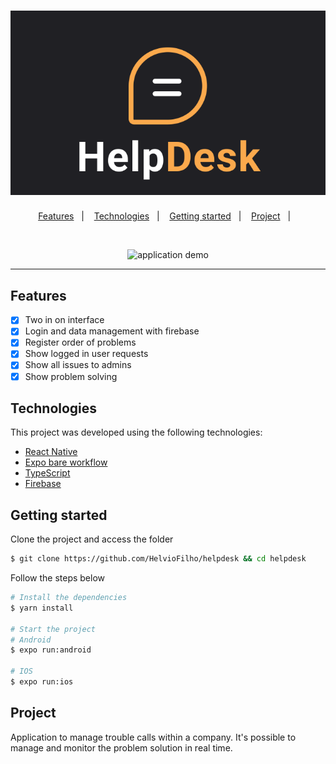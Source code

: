 <h1 align="center">
  <img alt="HelpDesk" title="HelpDesk" src=".github/logo.svg" />
</h1>

<p align="center">
  <a href="#features">Features</a>&nbsp;&nbsp;&nbsp;|&nbsp;&nbsp;&nbsp;
  <a href="#technologies">Technologies</a>&nbsp;&nbsp;&nbsp;|&nbsp;&nbsp;&nbsp;
  <a href="#getting-started">Getting started</a>&nbsp;&nbsp;&nbsp;|&nbsp;&nbsp;&nbsp;
  <a href="#project">Project</a>&nbsp;&nbsp;&nbsp;|&nbsp;&nbsp;&nbsp;
</p>

<br>

<p align="center">
  <img height="500" alt="application demo" src=".github/demo.gif">
</p>

---

## Features

- [x] Two in on interface
- [x] Login and data management with firebase
- [x] Register order of problems
- [x] Show logged in user requests
- [x] Show all issues to admins
- [x] Show problem solving

## Technologies

This project was developed using the following technologies:

- [React Native](https://reactnative.dev/)
- [Expo bare workflow](https://expo.io/)
- [TypeScript](https://www.typescriptlang.org/)
- [Firebase](httsp://firebase.google.com)

## Getting started

Clone the project and access the folder

```bash
$ git clone https://github.com/HelvioFilho/helpdesk && cd helpdesk
```

Follow the steps below
```bash
# Install the dependencies
$ yarn install

# Start the project
# Android
$ expo run:android 

# IOS
$ expo run:ios
```

## Project

Application to manage trouble calls within a company. It's possible to manage and monitor the problem solution in real time.
